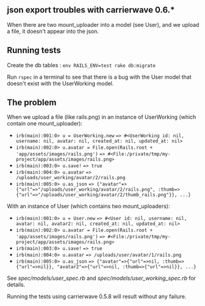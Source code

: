 ## json export troubles with carrierwave 0.6.*

When there are two mount_uploader into a model (see User),
and we upload a file, it doesn't appear into the json.


## Running tests

Create the db tables : `env RAILS_ENV=test rake db:migrate`

Run `rspec` in a terminal to see that there is a bug with the User model
that doesn't exist with the UserWorking model.

## The problem

When we upload a file (like rails.png) in an instance of UserWorking (which contain one mount_uploader):

* `irb(main):001:0> u = UserWorking.new`
  `=> #<UserWorking id: nil, username: nil, avatar: nil, created_at: nil, updated_at: nil>`
* `irb(main):002:0> u.avatar = File.open(Rails.root + 'app/assets/images/rails.png')`
  `=> #<File:/private/tmp/my-project/app/assets/images/rails.png>`
* `irb(main):003:0> u.save!`
  `=> true`
* `irb(main):004:0> u.avatar`
  `=> /uploads/user_working/avatar/2/rails.png`
* `irb(main):005:0> u.as_json`
  `=> {"avatar"=>{"url"=>"/uploads/user_working/avatar/2/rails.png", :thumb=>{"url"=>"/uploads/user_working/avatar/2/thumb_rails.png"}}, ...}`

With an instance of User (which contains two mount_uploaders):

* `irb(main):001:0> u = User.new`
  `=> #<User id: nil, username: nil, avatar: nil, avatar2: nil, created_at: nil, updated_at: nil>`
* `irb(main):002:0> u.avatar = File.open(Rails.root + 'app/assets/images/rails.png')`
  `=> #<File:/private/tmp/my-project/app/assets/images/rails.png>`
* `irb(main):003:0> u.save!`
  `=> true`
* `irb(main):004:0> u.avatar`
  `=> /uploads/user/avatar/1/rails.png`
* `irb(main):005:0> u.as_json`
  `=> {"avatar"=>{"url"=>nil, :thumb=>{"url"=>nil}}, "avatar2"=>{"url"=>nil, :thumb=>{"url"=>nil}}, ...}`


See *spec/models/user_spec.rb* and *spec/models/user_working_spec.rb* for details.

Running the tests using carrierwave 0.5.8 will result without any failure.